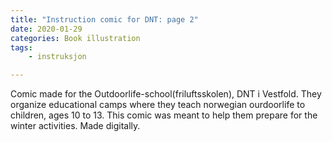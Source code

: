```yaml
---
title: "Instruction comic for DNT: page 2"
date: 2020-01-29
categories: Book illustration
tags: 
    - instruksjon

---
```

Comic made for the Outdoorlife-school(friluftsskolen), DNT i Vestfold. They organize educational camps where they teach norwegian ourdoorlife to children, ages 10 to 13. This comic was meant to help them prepare for the winter activities. Made digitally.
